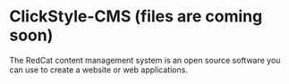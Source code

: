 # ClickStyle-CMS (files are coming soon)
The RedCat content management system  is an open source software you can use to create a website or web applications. 
